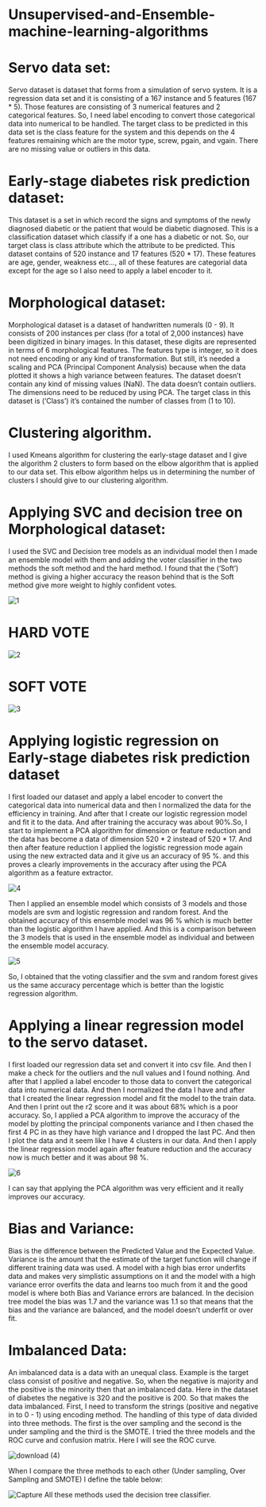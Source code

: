 # Unsupervised-and-Ensemble-machine-learning-algorithms
# Servo data set:
Servo dataset is dataset that forms from a simulation of servo system. It is a regression data set and it is consisting of a 167 instance and 5 features (167 * 5). Those features are consisting of 3 numerical features and 2 categorical features. So, I need label encoding to convert those categorical data into numerical to be handled. The target class to be predicted in this data set is the class feature for the system and this depends on the 4 features remaining which are the motor type, screw, pgain, and vgain. There are no missing value or outliers in this data. 
# Early-stage diabetes risk prediction dataset:
This dataset is a set in which record the signs and symptoms of the newly diagnosed diabetic or the patient that would be diabetic diagnosed. This is a classification dataset which classify if a one has a diabetic or not. So, our target class is class attribute which the attribute to be predicted. This dataset contains of 520 instance and 17 features (520 * 17). These features are age, gender, weakness etc..., all of these features are categorial data except for the age so I also need to apply a label encoder to it.
# Morphological dataset: 
Morphological dataset is a dataset of handwritten numerals (0 - 9). It consists of 200 instances per class (for a total of 2,000 instances) have been digitized in binary images. In this dataset, these digits are represented in terms of 6 morphological features. The features type is integer, so it does not need encoding or any kind of transformation. But still, it’s needed a scaling and PCA (Principal Component Analysis) because when the data plotted it shows a high variance between features. The dataset doesn’t contain any kind of missing values (NaN). The data doesn’t contain outliers. The dimensions need to be reduced by using PCA. The target class in this dataset is (‘Class’) it’s contained the number of classes from (1 to 10).  

# Clustering algorithm. 

I used Kmeans algorithm for clustering the early-stage dataset and I give the algorithm 2 clusters to form based on the elbow algorithm that is applied to our data set. This elbow algorithm helps us in determining the number of clusters I should give to our clustering algorithm.
# Applying SVC and decision tree on Morphological dataset: 

I used the SVC and Decision tree models as an individual model then I made an ensemble model with them and adding the voter classifier in the two methods the soft method and the hard method. I found that the (‘Soft’) method is giving a higher accuracy the reason behind that is the Soft method give more weight to highly confident votes.

![1](https://user-images.githubusercontent.com/96385070/148804527-0262111d-3eb5-4b0f-bb77-d838078d0e8f.JPG)

# HARD VOTE

![2](https://user-images.githubusercontent.com/96385070/148804757-e3bcdb6a-d34b-4075-a4ac-0854a7d243c6.JPG)

# SOFT VOTE

![3](https://user-images.githubusercontent.com/96385070/148805111-e3ee76bc-09d9-47ee-ad99-1769a0844de9.JPG)

# Applying logistic regression on Early-stage diabetes risk prediction dataset
I first loaded our dataset and apply a label encoder to convert the categorical data into numerical data and then I normalized the data for the efficiency in training. And after that I create our logistic regression model and fit it to the data. And after training the accuracy was about 90%.So, I start to implement a PCA algorithm for dimension or feature reduction and the data has become a data of dimension 520 * 2 instead of 520 * 17. And then after feature reduction I applied the logistic regression mode again using the new extracted data and it give us an accuracy of 95 %. and this proves a clearly improvements in the accuracy after using the PCA algorithm as a feature extractor. 

![4](https://user-images.githubusercontent.com/96385070/148806720-187ec350-654c-4768-9b77-b3a242e77ebe.JPG)

Then I applied an ensemble model which consists of 3 models and those models are svm and logistic regression and random forest. And the obtained accuracy of this ensemble model was 96 % which is much better than the logistic algorithm I have applied. And this is a comparison between the 3 models that is used in the ensemble model as individual and between the ensemble model accuracy. 

![5](https://user-images.githubusercontent.com/96385070/148806890-c70715e4-df71-4764-b85f-28561c66b4a1.JPG)

So, I obtained that the voting classifier and the svm and random forest gives us the same accuracy percentage which is better than the logistic regression algorithm. 
# Applying a linear regression model to the servo dataset.
I first loaded our regression data set and convert it into csv file. And then I make a check for the outliers and the null values and I found nothing. And after that I applied a label encoder to those data to convert the categorical data into numerical data. And then I normalized the data I have and after that I created the linear regression model and fit the model to the train data. And then I print out the r2 score and it was about 68% which is a poor accuracy. So, I applied a PCA algorithm to improve the accuracy of the model by plotting the principal components variance and I then chased the first 4 PC in as they have high variance and I dropped the last PC. And then I plot the data and it seem like I have 4 clusters in our data. And then I apply the linear regression model again after feature reduction and the accuracy now is much better and it was about 98 %.

![6](https://user-images.githubusercontent.com/96385070/148807257-1cae12f7-c9ab-48c0-80d2-b7dce0659877.JPG)

I can say that applying the PCA algorithm was very efficient and it really improves our accuracy. 

# Bias and Variance: 

Bias is the difference between the Predicted Value and the Expected Value. Variance is the amount that the estimate of the target function will change if different training data was used. A model with a high bias error underfits data and makes very simplistic assumptions on it and the model with a high variance error overfits the data and learns too much from it and the good model is where both Bias and Variance errors are balanced. In the decision tree model the bias was 1.7 and the variance was 1.1 so that means that the bias and the variance are balanced, and the model doesn’t underfit or over fit. 

# Imbalanced Data:

An imbalanced data is a data with an unequal class. Example is the target class consist of positive and negative. So, when the negative is majority and the positive is the minority then that an imbalanced data. Here in the dataset of diabetes the negative is 320 and the positive is 200. So that makes the data imbalanced. First, I need to transform the strings (positive and negative in to 0 - 1) using encoding method. The handling of this type of data divided into three methods. The first is the over sampling and the second is the under sampling and the third is the SMOTE. I tried the three models and the ROC curve and confusion matrix. Here I will see the ROC curve.

![download (4)](https://user-images.githubusercontent.com/96385070/148807576-dcbd7f2a-5a2f-4cd8-9448-31f094663605.png)

When I compare the three methods to each other (Under sampling, Over Sampling and SMOTE) I define the table below: 

![Capture](https://user-images.githubusercontent.com/96385070/148807686-446d2a29-4e58-4831-b24e-1136981203c7.JPG)
All these methods used the decision tree classifier.  
